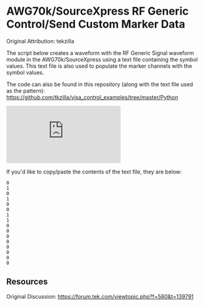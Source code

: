 # AWG70k/SourceXpress RF Generic Control/Send Custom Marker Data
Original Attribution: tekzilla

The script below creates a waveform with the RF Generic Signal waveform module in the AWG70k/SourceXpress using a text file containing the symbol values. This text file is also used to populate the marker channels with the symbol values.

The code can also be found in this repository (along with the text file used as the pattern):
https://github.com/tkzilla/visa_control_examples/tree/master/Python


![rf_generic_marker_data](https://forum.tek.com/download/file.php?id=24863)

If you'd like to copy/paste the contents of the text file, they are below: 
```
0
1
0
1
0
0
1
1
0
0
0
0
0
0
0
0
```


Resources
---------
Original Discussion:
https://forum.tek.com/viewtopic.php?f=580&t=139791
